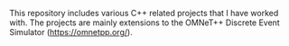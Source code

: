 This repository includes various C++ related projects that I have worked with. The projects are mainly extensions to the 
OMNeT++ Discrete Event Simulator (https://omnetpp.org/).
